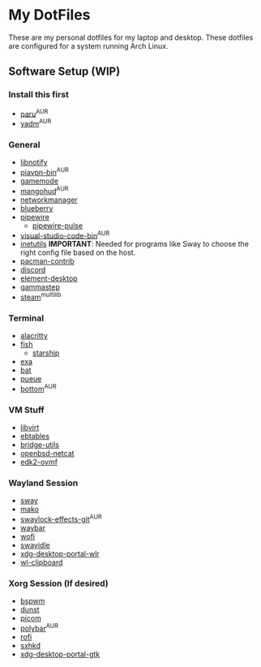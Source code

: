 # My DotFiles

These are my personal dotfiles for my laptop and desktop. These dotfiles are configured for a system running Arch Linux.

## Software Setup (WIP)

### Install this first

- [paru](https://aur.archlinux.org/packages/paru/)<sup>AUR</sup>
- [yadm](https://aur.archlinux.org/packages/yadm/)<sup>AUR</sup>

### General

- [libnotify](https://archlinux.org/packages/?name=libnotify)
- [piavpn-bin](https://aur.archlinux.org/packages/piavpn-bin/)<sup>AUR</sup>
- [gamemode](https://archlinux.org/packages/community/x86_64/gamemode/)
- [mangohud](https://aur.archlinux.org/packages/mangohud/)<sup>AUR</sup>
- [networkmanager](https://archlinux.org/packages/extra/x86_64/networkmanager/)
- [blueberry](https://archlinux.org/packages/community/any/blueberry/)
- [pipewire](https://archlinux.org/packages/extra/x86_64/pipewire/)
  - [pipewire-pulse](https://archlinux.org/packages/extra/x86_64/pipewire-pulse/)
- [visual-studio-code-bin](https://aur.archlinux.org/packages/visual-studio-code-bin)<sup>AUR</sup>
- [inetutils](https://archlinux.org/packages/core/x86_64/inetutils/) **IMPORTANT**: Needed for programs like Sway to choose the right config file based on the host.
- [pacman-contrib](https://archlinux.org/packages/community/x86_64/pacman-contrib/)
- [discord](https://archlinux.org/packages/community/x86_64/discord/)
- [element-desktop](https://archlinux.org/packages/community/x86_64/element-desktop/)
- [gammastep](https://archlinux.org/packages/community/x86_64/gammastep/)
- [steam](https://archlinux.org/packages/multilib/x86_64/steam/)<sup>multilib</sup>

### Terminal

- [alacritty](https://archlinux.org/packages/community/x86_64/alacritty/)
- [fish](https://archlinux.org/packages/community/x86_64/fish/)
  - [starship](https://archlinux.org/packages/community/x86_64/starship/)
- [exa](https://archlinux.org/packages/community/x86_64/exa/)
- [bat](https://archlinux.org/packages/community/x86_64/bat/)
- [pueue](https://archlinux.org/packages/community/x86_64/pueue/)
- [bottom](https://aur.archlinux.org/packages/bottom/)<sup>AUR</sup>

### VM Stuff

- [libvirt](https://archlinux.org/packages/community/x86_64/libvirt/)
- [ebtables](https://archlinux.org/packages/extra/x86_64/ebtables/)
- [bridge-utils](https://archlinux.org/packages/extra/x86_64/bridge-utils/)
- [openbsd-netcat](https://archlinux.org/packages/community/x86_64/openbsd-netcat/)
- [edk2-ovmf](https://archlinux.org/packages/extra/any/edk2-ovmf/)

### Wayland Session

- [sway](https://archlinux.org/packages/community/x86_64/sway/)
- [mako](https://archlinux.org/packages/community/x86_64/mako/)
- [swaylock-effects-git](https://aur.archlinux.org/packages/swaylock-effects-git/)<sup>AUR</sup>
- [waybar](https://archlinux.org/packages/community/x86_64/waybar/)
- [wofi](https://archlinux.org/packages/community/x86_64/wofi/)
- [swayidle](https://archlinux.org/packages/community/x86_64/swayidle/)
- [xdg-desktop-portal-wlr](https://archlinux.org/packages/community/x86_64/xdg-desktop-portal-wlr/)
- [wl-clipboard](https://archlinux.org/packages/community/x86_64/wl-clipboard/)

### Xorg Session (If desired)

- [bspwm](https://archlinux.org/packages/community/x86_64/bspwm/)
- [dunst](https://archlinux.org/packages/community/x86_64/dunst/)
- [picom](https://archlinux.org/packages/community/x86_64/picom/)
- [polybar](https://aur.archlinux.org/packages/polybar/)<sup>AUR</sup>
- [rofi](https://archlinux.org/packages/community/x86_64/rofi/)
- [sxhkd](https://archlinux.org/packages/community/x86_64/sxhkd/)
- [xdg-desktop-portal-gtk](https://archlinux.org/packages/extra/x86_64/xdg-desktop-portal-gtk/)

